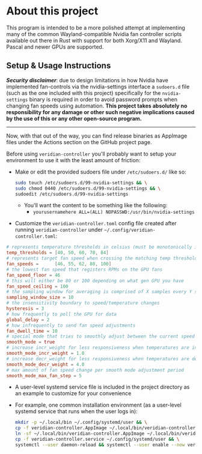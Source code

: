 # About this project

This program is intended to be a more polished attempt at implementing many of
the common Wayland-compatible Nvidia fan controller scripts available out there
in Rust with support for both Xorg/X11 and Wayland. Pascal and newer GPUs are
supported.

## Setup & Usage Instructions

**_Security disclaimer_**: due to design limitations in how Nvidia have implemented
fan-controls via the nvidia-settings interface a `sudoers.d` file (such as the one
included with this project) specifically for the `nvidia-settings` binary is
required in order to avoid password prompts when changing fan speeds using
automation. **This project takes absolutely no responsibility for any damage or
other such negative implications caused by the use of this or any other
open-source program.**

---

Now, with that out of the way, you can find release binaries as AppImage files
under the Actions section on the GitHub project page.

Before using `veridian-controller` you'll probably want to setup your environment
to use it with the least amount of friction:

- Make or edit the provided sudoers file under `/etc/sudoers.d/` like so:

  ```bash
  sudo touch /etc/sudoers.d/99-nvidia-settings && \
  sudo chmod 0440 /etc/sudoers.d/99-nvidia-settings && \
  sudoedit /etc/sudoers.d/99-nvidia-settings
  ```

  - You'll want the content to be something like the following:
    - `yourusernamehere ALL=(ALL) NOPASSWD:/usr/bin/nvidia-settings`

- Customize the `veridian-controller.toml` config file created after running `veridian-controller` under `~/.config/veridian-controller.toml`:

```toml
# represents temperature thresholds in celsius (must be monotonically increasing)
temp_thresholds = [40, 50, 60, 78, 84]
# represents target fan speed when crossing the matching temp threshold (must be monotonically increasing)
fan_speeds =      [46, 55, 62, 80, 100]
# the lowest fan speed that registers RPMs on the GPU fans
fan_speed_floor = 46
# this will either be 80 or 100 depending on what gen GPU you have
fan_speed_ceiling = 100
# the sampling window for averaging is comprised of X samples every Y seconds
sampling_window_size = 10
# the insensitivity boundary to speed/temperature changes
hysteresis = 3
# how frequently to poll the GPU for data
global_delay = 2
# how infrequently to send fan speed adjustments
fan_dwell_time = 10
# special mode that tries to smoothly adjust between the current speed and the target speed
smooth_mode = true
# increase incr_weight for less responsiveness when temperatures are increasing
smooth_mode_incr_weight = 1.0
# increase decr_weight for less responsiveness when temperatures are decreasing
smooth_mode_decr_weight = 4.0
# max amount of fan speed change per smooth mode adjustment period
smooth_mode_max_fan_step = 5
```

- A user-level systemd service file is included in the project directory as an
  example to customize for your convenience

- For example, one common installation environment (as a user-level systemd service that runs when the user logs in):

  ```bash
  mkdir -p ~/.local/bin ~/.config/systemd/user && \
  cp -f veridian-controller.AppImage ~/.local/bin/veridian-controller.AppImage && \
  ln -sf ~/.local/bin/veridian-controller.AppImage ~/.local/bin/veridian-controller && \
  cp -f veridian-controller.service ~/.config/systemd/user && \
  systemctl --user daemon-reload && systemctl --user enable --now veridian-controller
  ```
